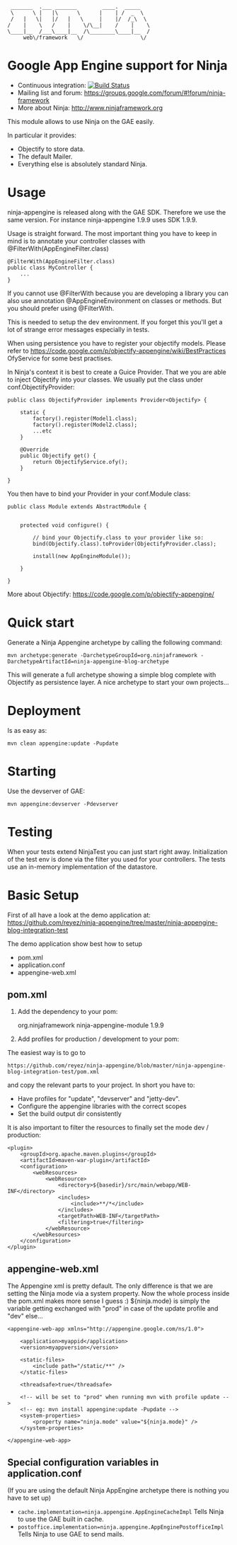      _______  .___ _______        ____.  _____   
     \      \ |   |\      \      |    | /  _  \  
     /   |   \|   |/   |   \     |    |/  /_\  \ 
    /    |    \   /    |    \/\__|    /    |    \
    \____|__  /___\____|__  /\________\____|__  /
         web\/framework   \/                  \/ 
        


Google App Engine support for Ninja
===================================

- Continuous integration: [![Build Status](https://api.travis-ci.org/ninjaframework/ninja-appengine.svg)](https://travis-ci.org/ninjaframework/ninja-appengine)
- Mailing list and forum:  https://groups.google.com/forum/#!forum/ninja-framework
- More about Ninja: http://www.ninjaframework.org


This module allows to use Ninja on the GAE easily.

In particular it provides:
- Objectify to store data.
- The default Mailer.
- Everything else is absolutely standard Ninja.

Usage
=====

ninja-appengine is released along with the GAE SDK. Therefore we use the same version.
For instance ninja-appengine 1.9.9 uses SDK 1.9.9.

Usage is straight forward. The most important thing you have to keep in mind is to annotate 
your controller classes with @FilterWith(AppEngineFilter.class)

    @FilterWith(AppEngineFilter.class)
    public class MyController {
        ...
    }

If you cannot use @FilterWith because you are developing a library you can also
use annotation @AppEngineEnvironment on classes or methods. But you should prefer
using @FilterWith.
    
This is needed to setup the dev environment. If you forget this you'll get a lot
of strange error messages especially in tests.
    
When using persistence you have to register your objectify models.
Please refer to https://code.google.com/p/objectify-appengine/wiki/BestPractices OfyService
for some best practises.

In Ninja's context it is best to create a Guice Provider. That we you are able
to inject Objectify into your classes. We usually put the class under conf.ObjectifyProvider:


    public class ObjectifyProvider implements Provider<Objectify> {
    
        static {
            factory().register(Model1.class);
            factory().register(Model2.class);
            ...etc
        }

        @Override
        public Objectify get() {
            return ObjectifyService.ofy();
        }

    }

You then have to bind your Provider in your conf.Module class:

    public class Module extends AbstractModule {


        protected void configure() {

            // bind your Objectify.class to your provider like so:
            bind(Objectify.class).toProvider(ObjectifyProvider.class);

            install(new AppEngineModule());        

        }

    }
        
More about Objectify: https://code.google.com/p/objectify-appengine/


Quick start
===========

Generate a Ninja Appengine archetype by calling the following command:

    mvn archetype:generate -DarchetypeGroupId=org.ninjaframework -DarchetypeArtifactId=ninja-appengine-blog-archetype

This will generate a full archetype showing a simple blog complete with Objectify as 
persistence layer. A nice archetype to start your own projects...


Deployment
==========

Is as easy as:

    mvn clean appengine:update -Pupdate
    
    
Starting
========

Use the devserver of GAE:

    mvn appengine:devserver -Pdevserver


Testing
=======

When your tests extend NinjaTest you can just start right away. Initialization of
the test env is done via the filter you used for your controllers. The tests use
an in-memory implementation of the datastore.


Basic Setup
===========

First of all have a look at the demo application at:
https://github.com/reyez/ninja-appengine/tree/master/ninja-appengine-blog-integration-test

The demo application show best how to setup

- pom.xml
- application.conf
- appengine-web.xml


pom.xml
-------

1) Add the dependency to your pom:

    <dependency>
        <groupId>org.ninjaframework</groupId>
        <artifactId>ninja-appengine-module</artifactId>
        <version>1.9.9</version>
    </dependency>


2) Add profiles for production / development to your pom:

The easiest way is to go to

    https://github.com/reyez/ninja-appengine/blob/master/ninja-appengine-blog-integration-test/pom.xml
    
and copy the relevant parts to your project. In short you have to:

- Have profiles for "update", "devserver" and "jetty-dev".
- Configure the appengine libraries with the correct scopes
- Set the build output dir consistently

It is also important to filter the resources to finally set the mode dev / production:

    <plugin>
        <groupId>org.apache.maven.plugins</groupId>
        <artifactId>maven-war-plugin</artifactId>
        <configuration>
            <webResources>
                <webResource>
                    <directory>${basedir}/src/main/webapp/WEB-INF</directory>
                    <includes>
                        <include>**/*</include>
                    </includes>
                    <targetPath>WEB-INF</targetPath>
                    <filtering>true</filtering>
                </webResource>
            </webResources>
        </configuration>
    </plugin>



appengine-web.xml
-----------------

The Appengine xml is pretty default. The only difference is that we are setting
the Ninja mode via a system property. Now the whole process inside the pom.xml
makes more sense I guess :) ${ninja.mode} is simply the variable getting exchanged
with "prod" in case of the update profile and "dev" else...

    <appengine-web-app xmlns="http://appengine.google.com/ns/1.0">

        <application>myappid</application>
        <version>myappversion</version>

        <static-files>
            <include path="/static/**" />
        </static-files>
    
        <threadsafe>true</threadsafe>
    
        <!-- will be set to "prod" when running mvn with profile update -->
        <!-- eg: mvn install appengine:update -Pupdate -->
        <system-properties>
            <property name="ninja.mode" value="${ninja.mode}" />
        </system-properties>
    
    </appengine-web-app>


Special configuration variables in application.conf
---------------------------------------------------

(If you are using the default Ninja AppEngine archetype there is nothing you have to set up)

 * <code>cache.implementation=ninja.appengine.AppEngineCacheImpl</code> Tells Ninja to use the GAE built in cache.
 * <code>postoffice.implementation=ninja.appengine.AppEnginePostofficeImpl</code> Tells Ninja to use GAE to send mails.




    
    

